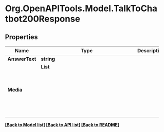 # Org.OpenAPITools.Model.TalkToChatbot200Response

## Properties

Name | Type | Description | Notes
------------ | ------------- | ------------- | -------------
**AnswerText** | **string** |  | 
**Media** | **List<Object>** |  | 

[[Back to Model list]](../README.md#documentation-for-models) [[Back to API list]](../README.md#documentation-for-api-endpoints) [[Back to README]](../README.md)

